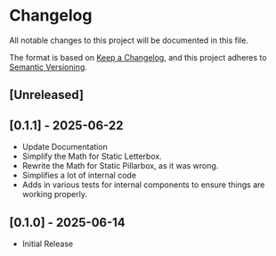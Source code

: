 # Changelog
All notable changes to this project will be documented in this file.

The format is based on [Keep a Changelog](https://keepachangelog.com/en/1.1.0/),
and this project adheres to [Semantic Versioning](https://semver.org/spec/v2.0.0.html).


## [Unreleased]

## [0.1.1] - 2025-06-22  
- Update Documentation
- Simplify the Math for Static Letterbox.
- Rewrite the Math for Static Pillarbox, as it was wrong.
- Simplifies a lot of internal code
- Adds in various tests for internal components to ensure things are working properly.

## [0.1.0] - 2025-06-14  
- Initial Release
